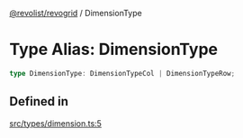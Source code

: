 [@revolist/revogrid](README.md) / DimensionType

# Type Alias: DimensionType

```ts
type DimensionType: DimensionTypeCol | DimensionTypeRow;
```

## Defined in

[src/types/dimension.ts:5](https://github.com/revolist/revogrid/blob/ad41fd58f9a9de46c1cfbe02ca82c22180ee685c/src/types/dimension.ts#L5)
